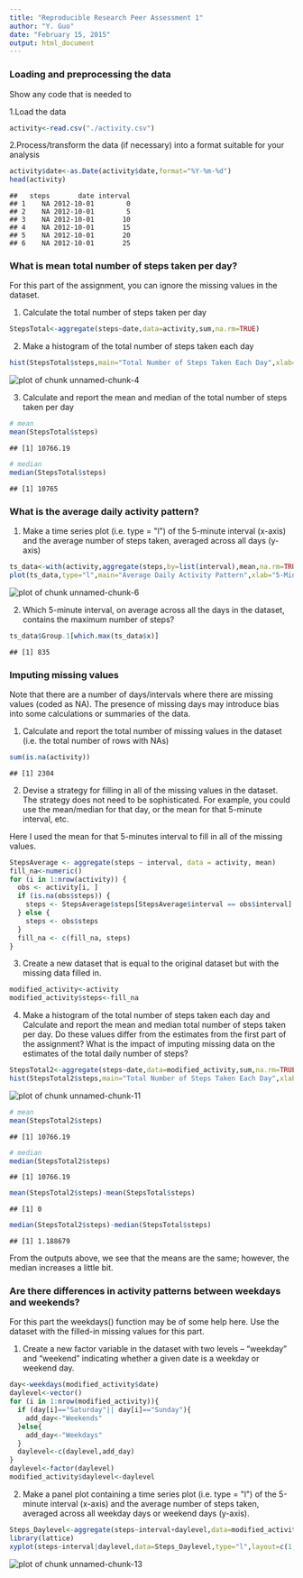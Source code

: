 ```yaml
---
title: "Reproducible Research Peer Assessment 1"
author: "Y. Guo"
date: "February 15, 2015"
output: html_document
---
```




### Loading and preprocessing the data
Show any code that is needed to

1.Load the data


```r
activity<-read.csv("./activity.csv")
```

2.Process/transform the data (if necessary) into a format suitable for your analysis


```r
activity$date<-as.Date(activity$date,format="%Y-%m-%d")
head(activity)
```

```
##   steps       date interval
## 1    NA 2012-10-01        0
## 2    NA 2012-10-01        5
## 3    NA 2012-10-01       10
## 4    NA 2012-10-01       15
## 5    NA 2012-10-01       20
## 6    NA 2012-10-01       25
```

### What is mean total number of steps taken per day?
For this part of the assignment, you can ignore the missing values in the dataset.

1. Calculate the total number of steps taken per day

```r
StepsTotal<-aggregate(steps~date,data=activity,sum,na.rm=TRUE)
```

2. Make a histogram of the total number of steps taken each day

```r
hist(StepsTotal$steps,main="Total Number of Steps Taken Each Day",xlab="", col="red")
```

![plot of chunk unnamed-chunk-4](figure/unnamed-chunk-4-1.png) 

3. Calculate and report the mean and median of the total number of steps taken per day

```r
# mean
mean(StepsTotal$steps)
```

```
## [1] 10766.19
```

```r
# median
median(StepsTotal$steps)
```

```
## [1] 10765
```

### What is the average daily activity pattern?
1. Make a time series plot (i.e. type = "l") of the 5-minute interval (x-axis) and the average number of steps taken, averaged across all days (y-axis)


```r
ts_data<-with(activity,aggregate(steps,by=list(interval),mean,na.rm=TRUE))
plot(ts_data,type="l",main="Average Daily Activity Pattern",xlab="5-Minute Interval", ylab="Average Number of Steps",col="red")
```

![plot of chunk unnamed-chunk-6](figure/unnamed-chunk-6-1.png) 

2. Which 5-minute interval, on average across all the days in the dataset, contains the maximum number of steps?

```r
ts_data$Group.1[which.max(ts_data$x)]
```

```
## [1] 835
```

### Imputing missing values
Note that there are a number of days/intervals where there are missing values (coded as NA). The presence of missing days may introduce bias into some calculations or summaries of the data.

1. Calculate and report the total number of missing values in the dataset (i.e. the total number of rows with NAs)


```r
sum(is.na(activity))
```

```
## [1] 2304
```

2. Devise a strategy for filling in all of the missing values in the dataset. The strategy does not need to be sophisticated. For example, you could use the mean/median for that day, or the mean for that 5-minute interval, etc.

Here I used the mean for that 5-minutes interval to fill in all of the missing values.


```r
StepsAverage <- aggregate(steps ~ interval, data = activity, mean)
fill_na<-numeric()
for (i in 1:nrow(activity)) {
  obs <- activity[i, ]
  if (is.na(obs$steps)) {
    steps <- StepsAverage$steps[StepsAverage$interval == obs$interval]
  } else {
    steps <- obs$steps
  }
  fill_na <- c(fill_na, steps)
}
```

3. Create a new dataset that is equal to the original dataset but with the missing data filled in.

```r
modified_activity<-activity
modified_activity$steps<-fill_na
```

4. Make a histogram of the total number of steps taken each day and Calculate and report the mean and median total number of steps taken per day. Do these values differ from the estimates from the first part of the assignment? What is the impact of imputing missing data on the estimates of the total daily number of steps?


```r
StepsTotal2<-aggregate(steps~date,data=modified_activity,sum,na.rm=TRUE)
hist(StepsTotal2$steps,main="Total Number of Steps Taken Each Day",xlab="", col="red")
```

![plot of chunk unnamed-chunk-11](figure/unnamed-chunk-11-1.png) 

```r
# mean
mean(StepsTotal2$steps)
```

```
## [1] 10766.19
```

```r
# median
median(StepsTotal2$steps)
```

```
## [1] 10766.19
```

```r
mean(StepsTotal2$steps)-mean(StepsTotal$steps)
```

```
## [1] 0
```

```r
median(StepsTotal2$steps)-median(StepsTotal$steps)
```

```
## [1] 1.188679
```

From the outputs above, we see that the means are the same; however, the median increases a little bit.

### Are there differences in activity patterns between weekdays and weekends?
For this part the weekdays() function may be of some help here. Use the dataset with the filled-in missing values for this part.

1. Create a new factor variable in the dataset with two levels – “weekday” and “weekend” indicating whether a given date is a weekday or weekend day.


```r
day<-weekdays(modified_activity$date)
daylevel<-vector()
for (i in 1:nrow(modified_activity)){
  if (day[i]=="Saturday"|| day[i]=="Sunday"){
    add_day<-"Weekends"
  }else{
    add_day<-"Weekdays"
  }
  daylevel<-c(daylevel,add_day)
}
daylevel<-factor(daylevel)
modified_activity$daylevel<-daylevel
```

2. Make a panel plot containing a time series plot (i.e. type = "l") of the 5-minute interval (x-axis) and the average number of steps taken, averaged across all weekday days or weekend days (y-axis). 


```r
Steps_Daylevel<-aggregate(steps~interval+daylevel,data=modified_activity,mean)
library(lattice)
xyplot(steps~interval|daylevel,data=Steps_Daylevel,type="l",layout=c(1,2))
```

![plot of chunk unnamed-chunk-13](figure/unnamed-chunk-13-1.png) 

